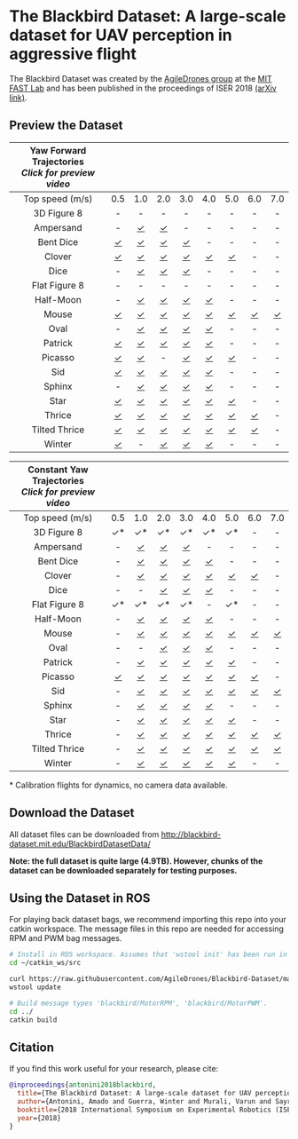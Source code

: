 # The Blackbird Dataset: A large-scale dataset for UAV perception in aggressive flight

<!-- [![Video Link](https://img.youtube.com/vi/_VBww8YQuA8/0.jpg)](https://www.youtube.com/watch?v=_VBww8YQuA8) -->

The Blackbird Dataset was created by the [AgileDrones group](http://agiledrones.mit.edu) at the [MIT FAST Lab](http://karaman.mit.edu/group.html) and has been published in the proceedings of ISER 2018 [(arXiv link)](https://arxiv.org/abs/1810.01987). 



## Preview the Dataset

| Yaw Forward Trajectories<br>*Click for preview video*                                        |||||||||
| :-----------: | :------: | :------: | :------: | :------: | :------: | :------: | :------: | :------: | 
| Top speed (m/s) |   0.5  |   1.0    |   2.0    |   3.0    |   4.0    |   5.0    |   6.0    |   7.0    |
|  3D Figure 8  |    \-    |     \-   |    \-    |    \-    |    \-    |    \-    |    \-    |    \-    |
|   Ampersand   |    \-    | [✓][b11] | [✓][b21] |    \-    |    \-    |    \-    |    \-    |    \-    |
|   Bent Dice   | [✓][c01] | [✓][c11] | [✓][c21] | [✓][c31] |    \-    |    \-    |    \-    |    \-    |
|    Clover     | [✓][d01] | [✓][d11] | [✓][d21] | [✓][d31] | [✓][d41] | [✓][d51] |    \-    |    \-    |
|     Dice      |    \-    | [✓][e11] | [✓][e21] | [✓][e31] |    \-    |    \-    |    \-    |    \-    |
| Flat Figure 8 |    \-    |    \-    |    \-    |    \-    |    \-    |    \-    |    \-    |    \-    |
|   Half-Moon   |    \-    | [✓][g11] | [✓][g21] | [✓][g31] | [✓][g41] |    \-    |    \-    |    \-    |
|     Mouse     | [✓][h01] | [✓][h11] | [✓][h21] | [✓][h31] | [✓][h41] | [✓][h51] | [✓][h61] | [✓][h71] |
|     Oval      |    \-    | [✓][i11] | [✓][i21] | [✓][i31] | [✓][i41] |    \-    |    \-    |    \-    |
|    Patrick    | [✓][j01] | [✓][j11] | [✓][j21] | [✓][j31] | [✓][j41] |    \-    |    \-    |    \-    |
|    Picasso    | [✓][k01] | [✓][k11] |    \-    | [✓][k31] | [✓][k41] | [✓][k51] |    \-    |    \-    |
|      Sid      | [✓][l01] | [✓][l11] | [✓][l21] | [✓][l31] | [✓][l41] |    \-    |    \-    |    \-    |
|    Sphinx     |    \-    | [✓][m11] | [✓][m21] | [✓][m31] | [✓][m41] |    \-    |    \-    |    \-    |
|     Star      | [✓][n01] | [✓][n11] | [✓][n21] | [✓][n31] | [✓][n41] | [✓][n51] |    \-    |    \-    |
|    Thrice     | [✓][o01] | [✓][o11] | [✓][o21] | [✓][o31] | [✓][o41] | [✓][o51] | [✓][o61] |    \-    |
| Tilted Thrice | [✓][p01] | [✓][p11] | [✓][p21] | [✓][p31] | [✓][p41] | [✓][p51] | [✓][p61] |    \-    |
|    Winter     | [✓][q01] |    \-    | [✓][q21] | [✓][q31] | [✓][q41] |    \-    |    \-    |    \-    |


| Constant Yaw Trajectories<br>*Click for preview video*                                        |||||||||
| :-----------: | :------: | :------: | :------: | :------: | :------: | :------: | :------: | :------: | 
| Top speed (m/s) |   0.5  |   1.0    |   2.0    |   3.0    |   4.0    |   5.0    |   6.0    |   7.0    |
|  3D Figure 8  |    ✓*    |     ✓*   |    ✓*    |    ✓*    |    ✓*    |    ✓*    |    \-    |    \-    |
|   Ampersand   |    \-    | [✓][b10] | [✓][b20] | [✓][b30] |    \-    |    \-    |    \-    |    \-    |
|   Bent Dice   |    \-    | [✓][c10] | [✓][c20] | [✓][c30] | [✓][c40] |    \-    |    \-    |    \-    |
|    Clover     |    \-    | [✓][d10] | [✓][d20] | [✓][d30] | [✓][d40] | [✓][d50] | [✓][d60] |    \-    |
|     Dice      |    \-    |    \-    | [✓][e20] | [✓][e30] | [✓][e40] |    \-    |    \-    |    \-    |
| Flat Figure 8 |    ✓*    |    ✓*    |    ✓*    |    ✓*    |    \-    |    ✓*    |    \-    |    \-    |
|   Half-Moon   |    \-    | [✓][g10] | [✓][g20] | [✓][g30] | [✓][g40] |    \-    |    \-    |    \-    |
|     Mouse     |    \-    | [✓][h10] | [✓][h20] | [✓][h30] | [✓][h40] | [✓][h50] | [✓][h60] | [✓][h70] |
|     Oval      |    \-    |    \-    | [✓][i20] | [✓][i30] | [✓][i40] |    \-    |    \-    |    \-    |
|    Patrick    |    \-    | [✓][j10] | [✓][j20] | [✓][j30] | [✓][j40] | [✓][j50] |    \-    |    \-    |
|    Picasso    | [✓][k05] | [✓][k10] | [✓][k20] | [✓][k30] | [✓][k40] | [✓][k50] | [✓][k60] |    \-    |
|      Sid      |    \-    | [✓][l10] | [✓][l20] | [✓][l30] | [✓][l40] | [✓][l50] | [✓][l60] | [✓][l70] |
|    Sphinx     |    \-    | [✓][m10] | [✓][m20] | [✓][m30] | [✓][m40] |    \-    |    \-    |    \-    |
|     Star      |    \-    | [✓][n10] | [✓][n20] | [✓][n30] | [✓][n40] | [✓][n50] |    \-    |    \-    |
|    Thrice     |    \-    | [✓][o10] | [✓][o20] | [✓][o30] | [✓][o40] | [✓][o50] | [✓][o60] | [✓][o70] |
| Tilted Thrice |    \-    | [✓][p10] | [✓][p20] | [✓][p30] | [✓][p40] | [✓][p50] | [✓][p60] | [✓][p70] |
|    Winter     |    \-    | [✓][q10] | [✓][q20] | [✓][q30] | [✓][q40] | [✓][q50] |    \-    |    \-    |

\* Calibration flights for dynamics, no camera data available.


## Download the Dataset

All dataset files can be downloaded from http://blackbird-dataset.mit.edu/BlackbirdDatasetData/

**Note: the full dataset is quite large (4.9TB). However, chunks of the dataset can be downloaded separately for testing purposes.**

## Using the Dataset in ROS

For playing back dataset bags, we recommend importing this repo into your catkin workspace. The message files in this repo are needed for accessing RPM and PWM bag messages.

```bash
# Install in ROS workspace. Assumes that 'wstool init' has been run in workspace
cd ~/catkin_ws/src

curl https://raw.githubusercontent.com/AgileDrones/Blackbird-Dataset/master/.rosinstall >> .rosinstall
wstool update

# Build message types 'blackbird/MotorRPM', 'blackbird/MotorPWM'.
cd ../
catkin build
```  


## Citation
If you find this work useful for your research, please cite:
```bibtex
@inproceedings{antonini2018blackbird,
  title={The Blackbird Dataset: A large-scale dataset for UAV perception in aggressive flight},
  author={Antonini, Amado and Guerra, Winter and Murali, Varun and Sayre-McCord, Thomas and Karaman, Sertac},
  booktitle={2018 International Symposium on Experimental Robotics (ISER)},
  year={2018}
}
```

<!-- PREVIEW LINKS BELOW  -->

<!-- Constant yaw trajectory preview links for table -->
[b10]: http://blackbird-dataset.mit.edu/BlackbirdDatasetData/ampersand/yawConstant/maxSpeed1p0/previewVideos/
[b20]: http://blackbird-dataset.mit.edu/BlackbirdDatasetData/ampersand/yawConstant/maxSpeed2p0/previewVideos/
[b30]: http://blackbird-dataset.mit.edu/BlackbirdDatasetData/ampersand/yawConstant/maxSpeed3p0/previewVideos/

[c10]: http://blackbird-dataset.mit.edu/BlackbirdDatasetData/bentDice/yawConstant/maxSpeed1p0/previewVideos/
[c20]: http://blackbird-dataset.mit.edu/BlackbirdDatasetData/bentDice/yawConstant/maxSpeed2p0/previewVideos/
[c30]: http://blackbird-dataset.mit.edu/BlackbirdDatasetData/bentDice/yawConstant/maxSpeed3p0/previewVideos/
[c40]: http://blackbird-dataset.mit.edu/BlackbirdDatasetData/bentDice/yawConstant/maxSpeed4p0/previewVideos/

[d10]: http://blackbird-dataset.mit.edu/BlackbirdDatasetData/clover/yawConstant/maxSpeed1p0/previewVideos/
[d20]: http://blackbird-dataset.mit.edu/BlackbirdDatasetData/clover/yawConstant/maxSpeed2p0/previewVideos/
[d30]: http://blackbird-dataset.mit.edu/BlackbirdDatasetData/clover/yawConstant/maxSpeed3p0/previewVideos/
[d40]: http://blackbird-dataset.mit.edu/BlackbirdDatasetData/clover/yawConstant/maxSpeed4p0/previewVideos/
[d50]: http://blackbird-dataset.mit.edu/BlackbirdDatasetData/clover/yawConstant/maxSpeed5p0/previewVideos/
[d60]: http://blackbird-dataset.mit.edu/BlackbirdDatasetData/clover/yawConstant/maxSpeed6p0/previewVideos/

[e10]: http://blackbird-dataset.mit.edu/BlackbirdDatasetData/dice/yawConstant/maxSpeed1p0/previewVideos/
[e20]: http://blackbird-dataset.mit.edu/BlackbirdDatasetData/dice/yawConstant/maxSpeed2p0/previewVideos/
[e30]: http://blackbird-dataset.mit.edu/BlackbirdDatasetData/dice/yawConstant/maxSpeed3p0/previewVideos/
[e40]: http://blackbird-dataset.mit.edu/BlackbirdDatasetData/dice/yawConstant/maxSpeed4p0/previewVideos/

[g10]: http://blackbird-dataset.mit.edu/BlackbirdDatasetData/halfMoon/yawConstant/maxSpeed1p0/previewVideos/
[g20]: http://blackbird-dataset.mit.edu/BlackbirdDatasetData/halfMoon/yawConstant/maxSpeed2p0/previewVideos/
[g30]: http://blackbird-dataset.mit.edu/BlackbirdDatasetData/halfMoon/yawConstant/maxSpeed3p0/previewVideos/
[g40]: http://blackbird-dataset.mit.edu/BlackbirdDatasetData/halfMoon/yawConstant/maxSpeed4p0/previewVideos/

[h10]: http://blackbird-dataset.mit.edu/BlackbirdDatasetData/mouse/yawConstant/maxSpeed1p0/previewVideos/
[h20]: http://blackbird-dataset.mit.edu/BlackbirdDatasetData/mouse/yawConstant/maxSpeed2p0/previewVideos/
[h30]: http://blackbird-dataset.mit.edu/BlackbirdDatasetData/mouse/yawConstant/maxSpeed3p0/previewVideos/
[h40]: http://blackbird-dataset.mit.edu/BlackbirdDatasetData/mouse/yawConstant/maxSpeed4p0/previewVideos/
[h50]: http://blackbird-dataset.mit.edu/BlackbirdDatasetData/mouse/yawConstant/maxSpeed5p0/previewVideos/
[h60]: http://blackbird-dataset.mit.edu/BlackbirdDatasetData/mouse/yawConstant/maxSpeed6p0/previewVideos/
[h70]: http://blackbird-dataset.mit.edu/BlackbirdDatasetData/mouse/yawConstant/maxSpeed7p0/previewVideos/

[i20]: http://blackbird-dataset.mit.edu/BlackbirdDatasetData/oval/yawConstant/maxSpeed2p0/previewVideos/
[i30]: http://blackbird-dataset.mit.edu/BlackbirdDatasetData/oval/yawConstant/maxSpeed3p0/previewVideos/
[i40]: http://blackbird-dataset.mit.edu/BlackbirdDatasetData/oval/yawConstant/maxSpeed4p0/previewVideos/

[j10]: http://blackbird-dataset.mit.edu/BlackbirdDatasetData/patrick/yawConstant/maxSpeed1p0/previewVideos/
[j20]: http://blackbird-dataset.mit.edu/BlackbirdDatasetData/patrick/yawConstant/maxSpeed2p0/previewVideos/
[j30]: http://blackbird-dataset.mit.edu/BlackbirdDatasetData/patrick/yawConstant/maxSpeed3p0/previewVideos/
[j40]: http://blackbird-dataset.mit.edu/BlackbirdDatasetData/patrick/yawConstant/maxSpeed4p0/previewVideos/
[j50]: http://blackbird-dataset.mit.edu/BlackbirdDatasetData/patrick/yawConstant/maxSpeed5p0/previewVideos/

[k05]: http://blackbird-dataset.mit.edu/BlackbirdDatasetData/picasso/yawConstant/maxSpeed0p5/previewVideos/
[k10]: http://blackbird-dataset.mit.edu/BlackbirdDatasetData/picasso/yawConstant/maxSpeed1p0/previewVideos/
[k20]: http://blackbird-dataset.mit.edu/BlackbirdDatasetData/picasso/yawConstant/maxSpeed2p0/previewVideos/
[k30]: http://blackbird-dataset.mit.edu/BlackbirdDatasetData/picasso/yawConstant/maxSpeed3p0/previewVideos/
[k40]: http://blackbird-dataset.mit.edu/BlackbirdDatasetData/picasso/yawConstant/maxSpeed4p0/previewVideos/
[k50]: http://blackbird-dataset.mit.edu/BlackbirdDatasetData/picasso/yawConstant/maxSpeed5p0/previewVideos/
[k60]: http://blackbird-dataset.mit.edu/BlackbirdDatasetData/picasso/yawConstant/maxSpeed6p0/previewVideos/

[l10]: http://blackbird-dataset.mit.edu/BlackbirdDatasetData/sid/yawConstant/maxSpeed1p0/previewVideos/
[l20]: http://blackbird-dataset.mit.edu/BlackbirdDatasetData/sid/yawConstant/maxSpeed2p0/previewVideos/
[l30]: http://blackbird-dataset.mit.edu/BlackbirdDatasetData/sid/yawConstant/maxSpeed3p0/previewVideos/
[l40]: http://blackbird-dataset.mit.edu/BlackbirdDatasetData/sid/yawConstant/maxSpeed4p0/previewVideos/
[l50]: http://blackbird-dataset.mit.edu/BlackbirdDatasetData/sid/yawConstant/maxSpeed5p0/previewVideos/
[l60]: http://blackbird-dataset.mit.edu/BlackbirdDatasetData/sid/yawConstant/maxSpeed6p0/previewVideos/
[l70]: http://blackbird-dataset.mit.edu/BlackbirdDatasetData/sid/yawConstant/maxSpeed7p0/previewVideos/

[m10]: http://blackbird-dataset.mit.edu/BlackbirdDatasetData/sphinx/yawConstant/maxSpeed1p0/previewVideos/
[m20]: http://blackbird-dataset.mit.edu/BlackbirdDatasetData/sphinx/yawConstant/maxSpeed2p0/previewVideos/
[m30]: http://blackbird-dataset.mit.edu/BlackbirdDatasetData/sphinx/yawConstant/maxSpeed3p0/previewVideos/
[m40]: http://blackbird-dataset.mit.edu/BlackbirdDatasetData/sphinx/yawConstant/maxSpeed4p0/previewVideos/

[n10]: http://blackbird-dataset.mit.edu/BlackbirdDatasetData/star/yawConstant/maxSpeed1p0/previewVideos/
[n20]: http://blackbird-dataset.mit.edu/BlackbirdDatasetData/star/yawConstant/maxSpeed2p0/previewVideos/
[n30]: http://blackbird-dataset.mit.edu/BlackbirdDatasetData/star/yawConstant/maxSpeed3p0/previewVideos/
[n40]: http://blackbird-dataset.mit.edu/BlackbirdDatasetData/star/yawConstant/maxSpeed4p0/previewVideos/
[n50]: http://blackbird-dataset.mit.edu/BlackbirdDatasetData/star/yawConstant/maxSpeed5p0/previewVideos/

[o10]: http://blackbird-dataset.mit.edu/BlackbirdDatasetData/thrice/yawConstant/maxSpeed1p0/previewVideos/
[o20]: http://blackbird-dataset.mit.edu/BlackbirdDatasetData/thrice/yawConstant/maxSpeed2p0/previewVideos/
[o30]: http://blackbird-dataset.mit.edu/BlackbirdDatasetData/thrice/yawConstant/maxSpeed3p0/previewVideos/
[o40]: http://blackbird-dataset.mit.edu/BlackbirdDatasetData/thrice/yawConstant/maxSpeed4p0/previewVideos/
[o50]: http://blackbird-dataset.mit.edu/BlackbirdDatasetData/thrice/yawConstant/maxSpeed5p0/previewVideos/
[o60]: http://blackbird-dataset.mit.edu/BlackbirdDatasetData/thrice/yawConstant/maxSpeed6p0/previewVideos/
[o70]: http://blackbird-dataset.mit.edu/BlackbirdDatasetData/thrice/yawConstant/maxSpeed7p0/previewVideos/

[p10]: http://blackbird-dataset.mit.edu/BlackbirdDatasetData/tiltedThrice/yawConstant/maxSpeed1p0/previewVideos/
[p20]: http://blackbird-dataset.mit.edu/BlackbirdDatasetData/tiltedThrice/yawConstant/maxSpeed2p0/previewVideos/
[p30]: http://blackbird-dataset.mit.edu/BlackbirdDatasetData/tiltedThrice/yawConstant/maxSpeed3p0/previewVideos/
[p40]: http://blackbird-dataset.mit.edu/BlackbirdDatasetData/tiltedThrice/yawConstant/maxSpeed4p0/previewVideos/
[p50]: http://blackbird-dataset.mit.edu/BlackbirdDatasetData/tiltedThrice/yawConstant/maxSpeed5p0/previewVideos/
[p60]: http://blackbird-dataset.mit.edu/BlackbirdDatasetData/tiltedThrice/yawConstant/maxSpeed6p0/previewVideos/
[p70]: http://blackbird-dataset.mit.edu/BlackbirdDatasetData/tiltedThrice/yawConstant/maxSpeed7p0/previewVideos/

[q10]: http://blackbird-dataset.mit.edu/BlackbirdDatasetData/winter/yawConstant/maxSpeed1p0/previewVideos/
[q20]: http://blackbird-dataset.mit.edu/BlackbirdDatasetData/winter/yawConstant/maxSpeed2p0/previewVideos/
[q30]: http://blackbird-dataset.mit.edu/BlackbirdDatasetData/winter/yawConstant/maxSpeed3p0/previewVideos/
[q40]: http://blackbird-dataset.mit.edu/BlackbirdDatasetData/winter/yawConstant/maxSpeed4p0/previewVideos/
[q50]: http://blackbird-dataset.mit.edu/BlackbirdDatasetData/winter/yawConstant/maxSpeed5p0/previewVideos/

<!-- Yaw Forward trajectory preview links for table -->
[b11]: http://blackbird-dataset.mit.edu/BlackbirdDatasetData/ampersand/yawForward/maxSpeed1p0/previewVideos/
[b21]: http://blackbird-dataset.mit.edu/BlackbirdDatasetData/ampersand/yawForward/maxSpeed2p0/previewVideos/
[b31]: http://blackbird-dataset.mit.edu/BlackbirdDatasetData/ampersand/yawForward/maxSpeed3p0/previewVideos/

[c01]: http://blackbird-dataset.mit.edu/BlackbirdDatasetData/bentDice/yawForward/maxSpeed0p5/previewVideos/
[c11]: http://blackbird-dataset.mit.edu/BlackbirdDatasetData/bentDice/yawForward/maxSpeed1p0/previewVideos/
[c21]: http://blackbird-dataset.mit.edu/BlackbirdDatasetData/bentDice/yawForward/maxSpeed2p0/previewVideos/
[c31]: http://blackbird-dataset.mit.edu/BlackbirdDatasetData/bentDice/yawForward/maxSpeed3p0/previewVideos/
[c41]: http://blackbird-dataset.mit.edu/BlackbirdDatasetData/bentDice/yawForward/maxSpeed4p0/previewVideos/

[d01]: http://blackbird-dataset.mit.edu/BlackbirdDatasetData/clover/yawForward/maxSpeed0p5/previewVideos/
[d11]: http://blackbird-dataset.mit.edu/BlackbirdDatasetData/clover/yawForward/maxSpeed1p0/previewVideos/
[d21]: http://blackbird-dataset.mit.edu/BlackbirdDatasetData/clover/yawForward/maxSpeed2p0/previewVideos/
[d31]: http://blackbird-dataset.mit.edu/BlackbirdDatasetData/clover/yawForward/maxSpeed3p0/previewVideos/
[d41]: http://blackbird-dataset.mit.edu/BlackbirdDatasetData/clover/yawForward/maxSpeed4p0/previewVideos/
[d51]: http://blackbird-dataset.mit.edu/BlackbirdDatasetData/clover/yawForward/maxSpeed5p0/previewVideos/
[d61]: http://blackbird-dataset.mit.edu/BlackbirdDatasetData/clover/yawForward/maxSpeed6p0/previewVideos/

[e11]: http://blackbird-dataset.mit.edu/BlackbirdDatasetData/dice/yawForward/maxSpeed1p0/previewVideos/
[e21]: http://blackbird-dataset.mit.edu/BlackbirdDatasetData/dice/yawForward/maxSpeed2p0/previewVideos/
[e31]: http://blackbird-dataset.mit.edu/BlackbirdDatasetData/dice/yawForward/maxSpeed3p0/previewVideos/
[e41]: http://blackbird-dataset.mit.edu/BlackbirdDatasetData/dice/yawForward/maxSpeed4p0/previewVideos/

[g11]: http://blackbird-dataset.mit.edu/BlackbirdDatasetData/halfMoon/yawForward/maxSpeed1p0/previewVideos/
[g21]: http://blackbird-dataset.mit.edu/BlackbirdDatasetData/halfMoon/yawForward/maxSpeed2p0/previewVideos/
[g31]: http://blackbird-dataset.mit.edu/BlackbirdDatasetData/halfMoon/yawForward/maxSpeed3p0/previewVideos/
[g41]: http://blackbird-dataset.mit.edu/BlackbirdDatasetData/halfMoon/yawForward/maxSpeed4p0/previewVideos/

[h01]: http://blackbird-dataset.mit.edu/BlackbirdDatasetData/mouse/yawForward/maxSpeed0p5/previewVideos/
[h11]: http://blackbird-dataset.mit.edu/BlackbirdDatasetData/mouse/yawForward/maxSpeed1p0/previewVideos/
[h21]: http://blackbird-dataset.mit.edu/BlackbirdDatasetData/mouse/yawForward/maxSpeed2p0/previewVideos/
[h31]: http://blackbird-dataset.mit.edu/BlackbirdDatasetData/mouse/yawForward/maxSpeed3p0/previewVideos/
[h41]: http://blackbird-dataset.mit.edu/BlackbirdDatasetData/mouse/yawForward/maxSpeed4p0/previewVideos/
[h51]: http://blackbird-dataset.mit.edu/BlackbirdDatasetData/mouse/yawForward/maxSpeed5p0/previewVideos/
[h61]: http://blackbird-dataset.mit.edu/BlackbirdDatasetData/mouse/yawForward/maxSpeed6p0/previewVideos/
[h71]: http://blackbird-dataset.mit.edu/BlackbirdDatasetData/mouse/yawForward/maxSpeed7p0/previewVideos/

[i11]: http://blackbird-dataset.mit.edu/BlackbirdDatasetData/oval/yawForward/maxSpeed1p0/previewVideos/
[i21]: http://blackbird-dataset.mit.edu/BlackbirdDatasetData/oval/yawForward/maxSpeed2p0/previewVideos/
[i31]: http://blackbird-dataset.mit.edu/BlackbirdDatasetData/oval/yawForward/maxSpeed3p0/previewVideos/
[i41]: http://blackbird-dataset.mit.edu/BlackbirdDatasetData/oval/yawForward/maxSpeed4p0/previewVideos/

[j01]: http://blackbird-dataset.mit.edu/BlackbirdDatasetData/patrick/yawForward/maxSpeed0p5/previewVideos/
[j11]: http://blackbird-dataset.mit.edu/BlackbirdDatasetData/patrick/yawForward/maxSpeed1p0/previewVideos/
[j21]: http://blackbird-dataset.mit.edu/BlackbirdDatasetData/patrick/yawForward/maxSpeed2p0/previewVideos/
[j31]: http://blackbird-dataset.mit.edu/BlackbirdDatasetData/patrick/yawForward/maxSpeed3p0/previewVideos/
[j41]: http://blackbird-dataset.mit.edu/BlackbirdDatasetData/patrick/yawForward/maxSpeed4p0/previewVideos/
[j51]: http://blackbird-dataset.mit.edu/BlackbirdDatasetData/patrick/yawForward/maxSpeed5p0/previewVideos/

[k01]: http://blackbird-dataset.mit.edu/BlackbirdDatasetData/picasso/yawForward/maxSpeed0p5/previewVideos/
[k11]: http://blackbird-dataset.mit.edu/BlackbirdDatasetData/picasso/yawForward/maxSpeed1p0/previewVideos/
[k21]: http://blackbird-dataset.mit.edu/BlackbirdDatasetData/picasso/yawForward/maxSpeed2p0/previewVideos/
[k31]: http://blackbird-dataset.mit.edu/BlackbirdDatasetData/picasso/yawForward/maxSpeed3p0/previewVideos/
[k41]: http://blackbird-dataset.mit.edu/BlackbirdDatasetData/picasso/yawForward/maxSpeed4p0/previewVideos/
[k51]: http://blackbird-dataset.mit.edu/BlackbirdDatasetData/picasso/yawForward/maxSpeed5p0/previewVideos/
[k61]: http://blackbird-dataset.mit.edu/BlackbirdDatasetData/picasso/yawForward/maxSpeed6p0/previewVideos/

[l01]: http://blackbird-dataset.mit.edu/BlackbirdDatasetData/sid/yawForward/maxSpeed0p5/previewVideos/
[l11]: http://blackbird-dataset.mit.edu/BlackbirdDatasetData/sid/yawForward/maxSpeed1p0/previewVideos/
[l21]: http://blackbird-dataset.mit.edu/BlackbirdDatasetData/sid/yawForward/maxSpeed2p0/previewVideos/
[l31]: http://blackbird-dataset.mit.edu/BlackbirdDatasetData/sid/yawForward/maxSpeed3p0/previewVideos/
[l41]: http://blackbird-dataset.mit.edu/BlackbirdDatasetData/sid/yawForward/maxSpeed4p0/previewVideos/
[l51]: http://blackbird-dataset.mit.edu/BlackbirdDatasetData/sid/yawForward/maxSpeed5p0/previewVideos/
[l61]: http://blackbird-dataset.mit.edu/BlackbirdDatasetData/sid/yawForward/maxSpeed6p0/previewVideos/
[l71]: http://blackbird-dataset.mit.edu/BlackbirdDatasetData/sid/yawForward/maxSpeed7p0/previewVideos/

[m11]: http://blackbird-dataset.mit.edu/BlackbirdDatasetData/sphinx/yawForward/maxSpeed1p0/previewVideos/
[m21]: http://blackbird-dataset.mit.edu/BlackbirdDatasetData/sphinx/yawForward/maxSpeed2p0/previewVideos/
[m31]: http://blackbird-dataset.mit.edu/BlackbirdDatasetData/sphinx/yawForward/maxSpeed3p0/previewVideos/
[m41]: http://blackbird-dataset.mit.edu/BlackbirdDatasetData/sphinx/yawForward/maxSpeed4p0/previewVideos/

[n01]: http://blackbird-dataset.mit.edu/BlackbirdDatasetData/star/yawForward/maxSpeed0p5/previewVideos/
[n11]: http://blackbird-dataset.mit.edu/BlackbirdDatasetData/star/yawForward/maxSpeed1p0/previewVideos/
[n21]: http://blackbird-dataset.mit.edu/BlackbirdDatasetData/star/yawForward/maxSpeed2p0/previewVideos/
[n31]: http://blackbird-dataset.mit.edu/BlackbirdDatasetData/star/yawForward/maxSpeed3p0/previewVideos/
[n41]: http://blackbird-dataset.mit.edu/BlackbirdDatasetData/star/yawForward/maxSpeed4p0/previewVideos/
[n51]: http://blackbird-dataset.mit.edu/BlackbirdDatasetData/star/yawForward/maxSpeed5p0/previewVideos/

[o01]: http://blackbird-dataset.mit.edu/BlackbirdDatasetData/thrice/yawForward/maxSpeed0p5/previewVideos/
[o11]: http://blackbird-dataset.mit.edu/BlackbirdDatasetData/thrice/yawForward/maxSpeed1p0/previewVideos/
[o21]: http://blackbird-dataset.mit.edu/BlackbirdDatasetData/thrice/yawForward/maxSpeed2p0/previewVideos/
[o31]: http://blackbird-dataset.mit.edu/BlackbirdDatasetData/thrice/yawForward/maxSpeed3p0/previewVideos/
[o41]: http://blackbird-dataset.mit.edu/BlackbirdDatasetData/thrice/yawForward/maxSpeed4p0/previewVideos/
[o51]: http://blackbird-dataset.mit.edu/BlackbirdDatasetData/thrice/yawForward/maxSpeed5p0/previewVideos/
[o61]: http://blackbird-dataset.mit.edu/BlackbirdDatasetData/thrice/yawForward/maxSpeed6p0/previewVideos/
[o71]: http://blackbird-dataset.mit.edu/BlackbirdDatasetData/thrice/yawForward/maxSpeed7p0/previewVideos/

[p01]: http://blackbird-dataset.mit.edu/BlackbirdDatasetData/tiltedThrice/yawForward/maxSpeed0p5/previewVideos/
[p11]: http://blackbird-dataset.mit.edu/BlackbirdDatasetData/tiltedThrice/yawForward/maxSpeed1p0/previewVideos/
[p21]: http://blackbird-dataset.mit.edu/BlackbirdDatasetData/tiltedThrice/yawForward/maxSpeed2p0/previewVideos/
[p31]: http://blackbird-dataset.mit.edu/BlackbirdDatasetData/tiltedThrice/yawForward/maxSpeed3p0/previewVideos/
[p41]: http://blackbird-dataset.mit.edu/BlackbirdDatasetData/tiltedThrice/yawForward/maxSpeed4p0/previewVideos/
[p51]: http://blackbird-dataset.mit.edu/BlackbirdDatasetData/tiltedThrice/yawForward/maxSpeed5p0/previewVideos/
[p61]: http://blackbird-dataset.mit.edu/BlackbirdDatasetData/tiltedThrice/yawForward/maxSpeed6p0/previewVideos/
[p71]: http://blackbird-dataset.mit.edu/BlackbirdDatasetData/tiltedThrice/yawForward/maxSpeed7p0/previewVideos/

[q01]: http://blackbird-dataset.mit.edu/BlackbirdDatasetData/winter/yawForward/maxSpeed0p5/previewVideos/
[q11]: http://blackbird-dataset.mit.edu/BlackbirdDatasetData/winter/yawForward/maxSpeed1p0/previewVideos/
[q21]: http://blackbird-dataset.mit.edu/BlackbirdDatasetData/winter/yawForward/maxSpeed2p0/previewVideos/
[q31]: http://blackbird-dataset.mit.edu/BlackbirdDatasetData/winter/yawForward/maxSpeed3p0/previewVideos/
[q41]: http://blackbird-dataset.mit.edu/BlackbirdDatasetData/winter/yawForward/maxSpeed4p0/previewVideos/
[q51]: http://blackbird-dataset.mit.edu/BlackbirdDatasetData/winter/yawForward/maxSpeed5p0/previewVideos/
